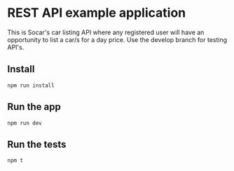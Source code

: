 # REST API example application

This is Socar's car listing API
where any registered user will
have an opportunity to list a car/s for a day price. Use the develop 
branch for testing API's.


## Install

    npm run install

## Run the app

    npm run dev

## Run the tests

    npm t
